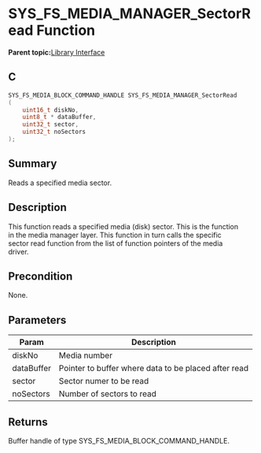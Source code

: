 # SYS\_FS\_MEDIA\_MANAGER\_SectorRead Function

**Parent topic:**[Library Interface](GUID-42556FDF-A632-49FE-8A5E-9303A926578C.md)

## C

```c
SYS_FS_MEDIA_BLOCK_COMMAND_HANDLE SYS_FS_MEDIA_MANAGER_SectorRead
(
    uint16_t diskNo,
    uint8_t * dataBuffer,
    uint32_t sector,
    uint32_t noSectors
);
```

## Summary

Reads a specified media sector.

## Description

This function reads a specified media \(disk\) sector. This is the function<br />in the media manager layer. This function in turn calls the specific<br />sector read function from the list of function pointers of the media<br />driver.

## Precondition

None.

## Parameters

|Param|Description|
|-----|-----------|
|diskNo|Media number|
|dataBuffer|Pointer to buffer where data to be placed after read|
|sector|Sector numer to be read|
|noSectors|Number of sectors to read|

## Returns

Buffer handle of type SYS\_FS\_MEDIA\_BLOCK\_COMMAND\_HANDLE.

